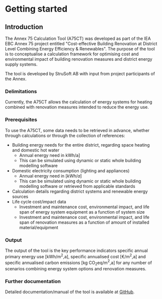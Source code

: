 # Getting started

## Introduction
The Annex 75 Calculation Tool (A75CT) was developed as part of the IEA EBC Annex 75 project entitled "Cost-effective Building Renovation at District Level Combining Energy Efficiency & Renewables". The purpose of the tool is to conceptualise a calculation framework for optimising cost and environmental impact of building renovation measures and district energy supply systems.

The tool is developed by StruSoft AB with input from project participants of the Annex.

### Delimitations
Currently, the A75CT allows the calculation of energy systems for heating combined with renovation measures intended to reduce the energy use.

### Prerequisites
To use the A75CT, some data needs to be retrieved in advance, whether through calculations or through the collection of references:

* Building energy needs for the entire district, regarding space heating and domestic hot water
  * Annual energy need in kWh/a]
  * This can be simulated using dynamic or static whole building modelling software
* Domestic electricity consumption (lighting and appliances)
  * Annual energy need in $[kWh/a]$
  * This can be simulated using dynamic or static whole building modelling software or retrieved from applicable standards
* Calculation details regarding district systems and renewable energy sources
* Life cycle cost/impact data
  * Investment and maintenance cost, environmental impact, and life span of energy system equipment as a function of system size
  * Investment and maintenance cost, environmental impact, and life span of renovation measures as a function of amount of installed material/equipment

### Output
The output of the tool is the key performance indicators specific annual primary energy use [kWh/m$^2$,a], specific annualised cost [€/m$^2$,a] and specific annualised carbon emissions [kg CO$_2$eq/m$^2$,a] for any number of scenarios combining energy system options and renovation measures.


### Further documentation
Detailed documentation/manual of the tool is available at [GitHub](https://github.com/annex75/app/tree/master/docs).